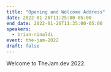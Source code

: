 ```yaml
---
title: "Opening and Welcome Address"
date: 2022-01-26T11:25:00-05:00
end_date: 2022-01-26T11:35:00-05:00
speakers:
  - brian-rinaldi
event: the-jam-2022
draft: false
---
```


Welcome to TheJam.dev 2022.
